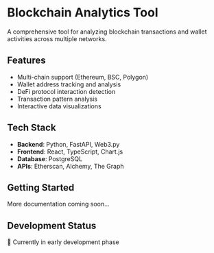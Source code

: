 # Blockchain Analytics Tool

A comprehensive tool for analyzing blockchain transactions and wallet activities across multiple networks.

## Features

- Multi-chain support (Ethereum, BSC, Polygon)
- Wallet address tracking and analysis
- DeFi protocol interaction detection
- Transaction pattern analysis
- Interactive data visualizations

## Tech Stack

- **Backend**: Python, FastAPI, Web3.py
- **Frontend**: React, TypeScript, Chart.js
- **Database**: PostgreSQL
- **APIs**: Etherscan, Alchemy, The Graph

## Getting Started

More documentation coming soon...

## Development Status

🚧 Currently in early development phase